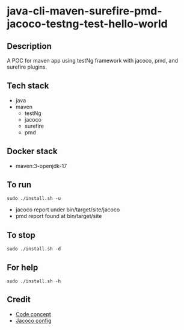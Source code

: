 # java-cli-maven-surefire-pmd-jacoco-testng-test-hello-world

## Description
A POC for maven app using testNg
framework with jacoco, pmd, and surefire
plugins.

## Tech stack
- java
- maven
  - testNg
  - jacoco
  - surefire
  - pmd

## Docker stack
- maven:3-openjdk-17

## To run
`sudo ./install.sh -u`
- jacoco report under bin/target/site/jacoco
- pmd report found at bin/target/site

## To stop
`sudo ./install.sh -d`

## For help
`sudo ./install.sh -h`

## Credit
- [Code concept](https://github.com/eugenp/tutorials/tree/master/testing-modules/testng)
- [Jacoco config](https://www.baeldung.com/jacoco)
